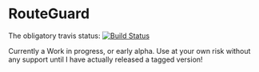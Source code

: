 RouteGuard
==========

The obligatory travis status: [![Build Status](https://www.travis-ci.org/Bittarman/RouteGuard.png?branch=master)](https://www.travis-ci.org/Bittarman/RouteGuard)

Currently a Work in progress, or early alpha. Use at your own risk without any support until I have actually released a tagged version!
